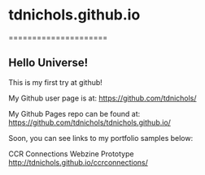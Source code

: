# tdnichols.github.io
=====================

## Hello Universe!

This is my first try at github!

My Github user page is at:
https://github.com/tdnichols/

My Github Pages repo can be found at:
https://github.com/tdnichols/tdnichols.github.io/

Soon, you can see links to my portfolio samples below:

CCR Connections Webzine Prototype
http://tdnichols.github.io/ccrconnections/
